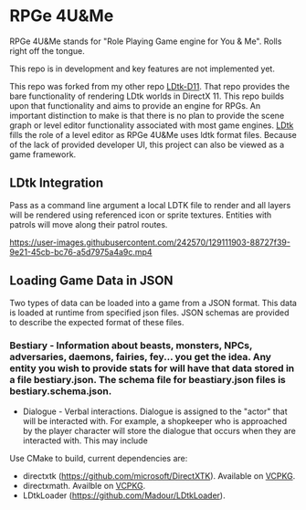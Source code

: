 # RPGe 4U&Me

RPGe 4U&Me stands for "Role Playing Game engine for You & Me". Rolls right off the tongue.

This repo is in development and key features are not implemented yet.

This repo was forked from my other repo [LDtk-D11](https://github.com/dontpanic5/LDtk-D11). That repo provides the bare functionality of rendering LDtk worlds in DirectX 11. This repo builds upon that functionality and aims to provide an engine for RPGs. An important distinction to make is that there is no plan to provide the scene graph or level editor functionality associated with most game engines. [LDtk](https://github.com/deepnight/ldtk) fills the role of a level editor as RPGe 4U&Me uses ldtk format files. Because of the lack of provided developer UI, this project can also be viewed as a game framework.

## LDtk Integration

Pass as a command line argument a local LDTK file to render and all layers will be rendered using referenced icon or sprite textures. Entities with patrols will move along their patrol routes.



https://user-images.githubusercontent.com/242570/129111903-88727f39-9e21-45cb-bc76-a5d7975a4a9c.mp4



## Loading Game Data in JSON

Two types of data can be loaded into a game from a JSON format. This data is loaded at runtime from specified json files. JSON schemas are provided to describe the expected format of these files.
### Bestiary - Information about beasts, monsters, NPCs, adversaries, daemons, fairies, fey... you get the idea. Any entity you wish to provide stats for will have that data stored in a file bestiary.json. The schema file for beastiary.json files is bestiary.schema.json.
* Dialogue - Verbal interactions. Dialogue is assigned to the "actor" that will be interacted with. For example, a shopkeeper who is approached by the player character will store the dialogue that occurs when they are interacted with. This may include 

Use CMake to build, current dependencies are:
* directxtk (https://github.com/microsoft/DirectXTK). Available on [VCPKG](vcpkg.io).
* directxmath. Availble on [VCPKG](vcpkg.io).
* LDtkLoader (https://github.com/Madour/LDtkLoader).
